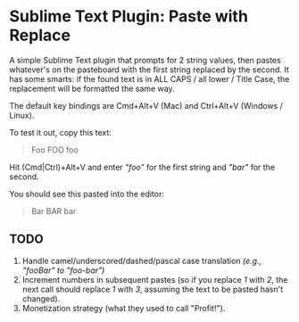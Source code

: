 # Sublime Text Plugin: Paste with Replace

A simple Sublime Text plugin that prompts for 2 string values, then pastes
whatever's on the pasteboard with the first string replaced by the second.
It has some smarts: if the found text is in ALL CAPS / all lower / Title Case,
the replacement will be formatted the same way.

The default key bindings are Cmd+Alt+V (Mac) and Ctrl+Alt+V (Windows / Linux).

To test it out, copy this text:

> Foo FOO foo

Hit (Cmd|Ctrl)+Alt+V and enter _"foo"_ for the first string and _"bar"_ for the
second.

You should see this pasted into the editor:

> Bar BAR bar

## TODO

 1. Handle camel/underscored/dashed/pascal case translation
    _(e.g., "fooBar" to "foo-bar")_
 2. Increment numbers in subsequent pastes (so if you replace _1_ with _2_,
    the next call should replace _1_ with _3_, assuming the text to be pasted
    hasn't changed).
 3. Monetization strategy (what they used to call "Profit!").